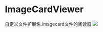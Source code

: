 # ImageCardViewer
自定义文件扩展名.imagecard文件的阅读器
![](https://github.com/HuangRunHua/ImageCardViewer/blob/main/appviewer.png)
